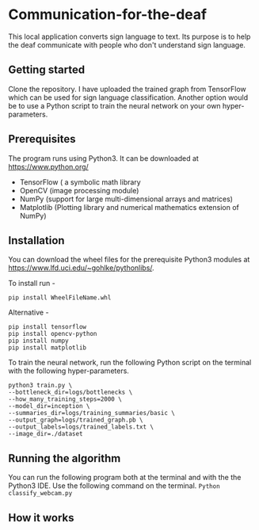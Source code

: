 # Communication-for-the-deaf
This local application converts sign language to text. Its purpose is to help the deaf communicate with people who don't understand sign language.
## Getting started
Clone the repository. I have uploaded the trained graph from TensorFlow which can be used for sign language classification. Another option would be to use a Python script to train the neural network on your own hyper-parameters.
## Prerequisites
The program runs using Python3. It can be downloaded at https://www.python.org/
* TensorFlow ( a symbolic math library 
* OpenCV (image processing module)
* NumPy (support for large multi-dimensional arrays and matrices)
* Matplotlib (Plotting library and numerical mathematics extension  of NumPy)

## Installation
You can download the wheel files for the prerequisite Python3 modules at https://www.lfd.uci.edu/~gohlke/pythonlibs/. 

To install run -

`pip install WheelFileName.whl`

Alternative - 

    pip install tensorflow
    pip install opencv-python
    pip install numpy
    pip install matplotlib

To train the neural network, run the following Python script on the terminal with the following hyper-parameters.

    python3 train.py \
    --bottleneck_dir=logs/bottlenecks \
    --how_many_training_steps=2000 \
    --model_dir=inception \
    --summaries_dir=logs/training_summaries/basic \
    --output_graph=logs/trained_graph.pb \
    --output_labels=logs/trained_labels.txt \
    --image_dir=./dataset
  
## Running the algorithm
You can run the following program both at the terminal and with the the Python3 IDE. Use the following command on the terminal.
`Python classify_webcam.py`
## How it works
